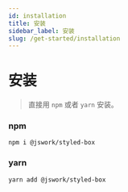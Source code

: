 ```yaml
---
id: installation
title: 安装
sidebar_label: 安装
slug: /get-started/installation
---
```


# 安装
> 直接用 `npm` 或者 `yarn` 安装。

### npm
```shell
npm i @jswork/styled-box
```

### yarn
```shell
yarn add @jswork/styled-box
```